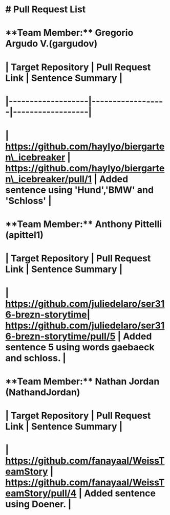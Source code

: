 # \# Pull Request List

# 

# \*\*Team Member:\*\* Gregorio Argudo V.(gargudov)

# 

# | Target Repository | Pull Request Link | Sentence Summary |

# |-------------------|------------------|------------------|

# | https://github.com/haylyo/biergarten\_icebreaker | https://github.com/haylyo/biergarten\_icebreaker/pull/1 | Added sentence using 'Hund','BMW' and 'Schloss' |

# 

# \*\*Team Member:\*\* Anthony Pittelli (apittel1)

# 

# | Target Repository | Pull Request Link | Sentence Summary |

# | https://github.com/juliedelaro/ser316-brezn-storytime| https://github.com/juliedelaro/ser316-brezn-storytime/pull/5 | Added sentence 5 using words gaebaeck and schloss. |

# 

# \*\*Team Member:\*\* Nathan Jordan (NathandJordan)

# 

# | Target Repository | Pull Request Link | Sentence Summary |

# | https://github.com/fanayaal/WeissTeamStory | https://github.com/fanayaal/WeissTeamStory/pull/4 | Added sentence using Doener. |

